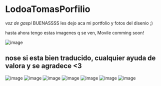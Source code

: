 # LodoaTomasPorfilio

*voz de gaspi* BUENASSSS 
les dejo aca mi portfolio y fotos del disenio ;)

hasta ahora tengo estas imagenes q se ven, Movile comming soon!

![image](https://user-images.githubusercontent.com/52363833/146662577-70151db8-a83f-45bb-985d-16d8f5a4d98d.png)
## nose si esta bien traducido, cualquier ayuda de valora y se agradece <3 
![image](https://user-images.githubusercontent.com/52363833/147008193-c707d644-9784-4b5f-be23-168977e9508d.png)
![image](https://user-images.githubusercontent.com/52363833/147007947-8f556726-ec82-4765-ac65-bc0695cca69e.png)
![image](https://user-images.githubusercontent.com/52363833/147007953-4b3d72b3-83c1-4f4d-8c52-cd115e71e7ac.png)
![image](https://user-images.githubusercontent.com/52363833/147008015-1b18d6ea-ac78-4532-b843-4fae7c1408f6.png)
![image](https://user-images.githubusercontent.com/52363833/147008026-71af4f19-49c9-432c-817e-a94e5eaa6a8b.png)
![image](https://user-images.githubusercontent.com/52363833/147008048-baccf8ea-28b5-4aa3-8c35-446b8c7c18be.png)
![image](https://user-images.githubusercontent.com/52363833/147008103-8b480244-a3eb-4e78-b0d2-96ef66d4c6f6.png)



